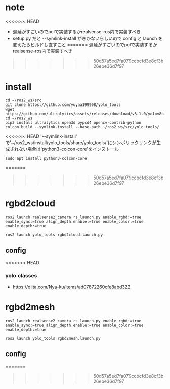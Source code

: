 # note
<<<<<<< HEAD
- 遅延がすごいのでpclで実装するかrealsense-ros内で実装すべき
- setup.py だと --symlink-install がきかないらしいので config と launch を変えたらビルドし直すこと
=======
遅延がすごいのでpclで実装するかrealsense-ros内で実装すべき
>>>>>>> 50d57a5ed7fa079ccbcfd3e8cf3b26ebe36d7f97
# install
~~~
cd ~/ros2_ws/src
git clone https://github.com/yuyaa199908/yolo_tools
wget https://github.com/ultralytics/assets/releases/download/v8.1.0/yolov8n.pt
cd ~/ros2_ws
pip3 install ultralytics open3d pypcd4 opencv-contrib-python
colcon build --symlink-install --base-path ~/ros2_ws/src/yolo_tools/
~~~
<<<<<<< HEAD
'--symlink-install' で'~/ros2_ws/install/yolo_tools/share/yolo_tools/'にシンボリックリンクが生成されない場合は'python3-colcon-core'をインストール
~~~
sudo apt install python3-colcon-core
~~~

=======
>>>>>>> 50d57a5ed7fa079ccbcfd3e8cf3b26ebe36d7f97
# rgbd2cloud
~~~
ros2 launch realsense2_camera rs_launch.py enable_rgbd:=true enable_sync:=true align_depth.enable:=true enable_color:=true enable_depth:=true
~~~
~~~
ros2 launch yolo_tools rgbd2cloud.launch.py
~~~
## config
<<<<<<< HEAD
### yolo.classes
- https://qiita.com/Nya-ku/items/ad07872260cfe8abd322

# rgbd2mesh
~~~
ros2 launch realsense2_camera rs_launch.py enable_rgbd:=true enable_sync:=true align_depth.enable:=true enable_color:=true enable_depth:=true
~~~
~~~
ros2 launch yolo_tools rgbd2mesh.launch.py
~~~
## config
=======
>>>>>>> 50d57a5ed7fa079ccbcfd3e8cf3b26ebe36d7f97
